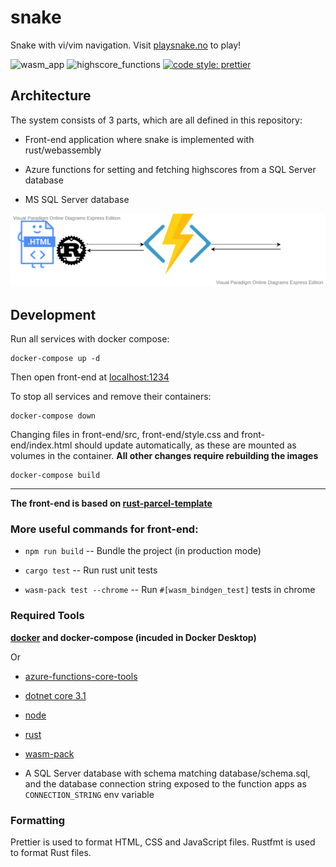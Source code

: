 # snake

Snake with vi/vim navigation.
Visit [playsnake.no](https://www.playsnake.no) to play!

![wasm_app](https://github.com/christianfosli/visnake-wasm/workflows/wasm_app/badge.svg)
![highscore_functions](https://github.com/christianfosli/visnake-wasm/workflows/highscore_functions/badge.svg)
[![code style: prettier](https://img.shields.io/badge/code_style-prettier-ff69b4.svg?style=flat-square)](https://github.com/prettier/prettier)

## Architecture

The system consists of 3 parts, which are all defined in this repository:

 * Front-end application where snake is implemented with rust/webassembly

 * Azure functions for setting and fetching highscores from a SQL Server database

 * MS SQL Server database

 ![architecture diagram](./architecture_try2.svg)

## Development

Run all services with docker compose:

```console
docker-compose up -d
```

Then open front-end at [localhost:1234](http://localhost:1234)

To stop all services and remove their containers:

```console
docker-compose down
```

Changing files in front-end/src, front-end/style.css and front-end/index.html should update automatically,
as these are mounted as volumes in the container.
**All other changes require rebuilding the images**

```console
docker-compose build
```

---

**The front-end is based on [rust-parcel-template](https://github.com/rustwasm/rust-parcel-template)**

### More useful commands for front-end:

* `npm run build` -- Bundle the project (in production mode)

* `cargo test` -- Run rust unit tests

* `wasm-pack test --chrome` -- Run `#[wasm_bindgen_test]` tests in chrome

### Required Tools

**[docker](https://www.docker.com/) and docker-compose (incuded in Docker Desktop)**

Or

* [azure-functions-core-tools](https://github.com/Azure/azure-functions-core-tools)

* [dotnet core 3.1](https://github.com/dotnet/core)

* [node](https://nodejs.org/en/)

* [rust](http://rustlang.org/)

* [wasm-pack](https://github.com/rustwasm/wasm-pack)

* A SQL Server database with schema matching database/schema.sql,
  and the database connection string exposed to the function apps as `CONNECTION_STRING` env variable

### Formatting

Prettier is used to format HTML, CSS and JavaScript files.
Rustfmt is used to format Rust files.
